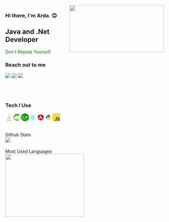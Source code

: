 <img src = "https://media.giphy.com/media/RbDKaczqWovIugyJmW/giphy.gif" align="right" width="300" height="150">

### Hi there, I'm Arda. :blush:

## Java and .Net Developer
<font color="green"> Don't Repeat Yourself </font> 

### Reach out to me
[<img width="22" src="https://cdn.jsdelivr.net/npm/simple-icons@v7/icons/linkedin.svg" />][LinkedIn]
[<img width="22" src="https://cdn.jsdelivr.net/npm/simple-icons@v7/icons/gmail.svg" />][Gmail]
[<img width="22" src="https://cdn.jsdelivr.net/npm/simple-icons@v7/icons/stackoverflow.svg" />][Stack Overflow]
<br />
<br />
<br />
<br />


### Tech I Use
<img src= "https://raw.githubusercontent.com/github/explore/5b3600551e122a3277c2c5368af2ad5725ffa9a1/topics/java/java.png" width="25" height="25" ><img src = "https://raw.githubusercontent.com/github/explore/5b3600551e122a3277c2c5368af2ad5725ffa9a1/topics/spring/spring.png" width="25" height= "25"><img src = "https://raw.githubusercontent.com/github/explore/5b3600551e122a3277c2c5368af2ad5725ffa9a1/topics/csharp/csharp.png" width="25" height= "25"><img src= "https://raw.githubusercontent.com/github/explore/80688e429a7d4ef2fca1e82350fe8e3517d3494d/topics/react/react.png" width= "25" height= "25"><img src= "https://raw.githubusercontent.com/github/explore/80688e429a7d4ef2fca1e82350fe8e3517d3494d/topics/angular/angular.png" width= "25" height= "25"><img src= "https://raw.githubusercontent.com/github/explore/80688e429a7d4ef2fca1e82350fe8e3517d3494d/topics/python/python.png" width= "25" height= "25"><img src= "https://raw.githubusercontent.com/github/explore/80688e429a7d4ef2fca1e82350fe8e3517d3494d/topics/javascript/javascript.png" width= "25" height= "25">
<br />
<br />


<summary> Github Stats</summary>
<img src="https://github-readme-stats.vercel.app/api?username=ardaagdemir&theme=radical" width="400">
<br />
<br />

<summary>Most Used Languages</summary>
<img src="https://github-readme-stats.vercel.app/api/top-langs/?username=ardaagdemir" width="250" height= "200">





[Gmail]: ardagdemirr@gmail.com
[linkedin]: https://www.linkedin.com/in/ardaagdemir/
[Stack Overflow]: https://stackoverflow.com/users/15804930/ardaagdemir
